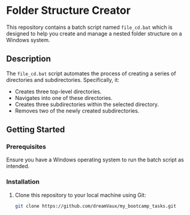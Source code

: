 # Folder Structure Creator

This repository contains a batch script named `file_cd.bat` which is designed to help you create and manage a nested folder structure on a Windows system.

## Description

The `file_cd.bat` script automates the process of creating a series of directories and subdirectories. Specifically, it:

- Creates three top-level directories.
- Navigates into one of these directories.
- Creates three subdirectories within the selected directory.
- Removes two of the newly created subdirectories.

## Getting Started

### Prerequisites

Ensure you have a Windows operating system to run the batch script as intended.

### Installation

1. Clone this repository to your local machine using Git:
   ```bash
   git clone https://github.com/dreamVaux/my_bootcamp_tasks.git
